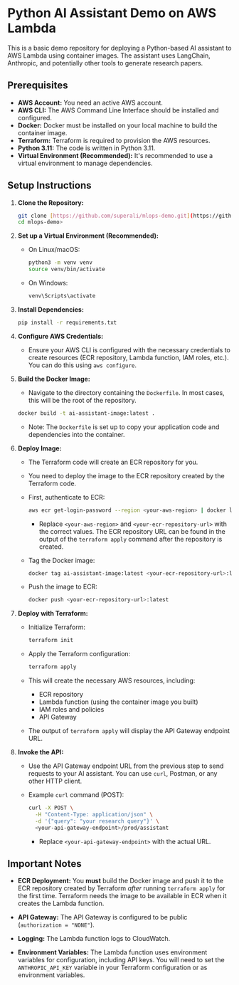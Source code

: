 # Python AI Assistant Demo on AWS Lambda

This is a basic demo repository for deploying a Python-based AI assistant to AWS Lambda using container images. The assistant uses LangChain, Anthropic, and potentially other tools to generate research papers.

## Prerequisites

* **AWS Account:** You need an active AWS account.
* **AWS CLI:** The AWS Command Line Interface should be installed and configured.
* **Docker:** Docker must be installed on your local machine to build the container image.
* **Terraform:** Terraform is required to provision the AWS resources.
* **Python 3.11:** The code is written in Python 3.11.
* **Virtual Environment (Recommended):** It's recommended to use a virtual environment to manage dependencies.

## Setup Instructions

1.  **Clone the Repository:**

    ```bash
    git clone [https://github.com/superali/mlops-demo.git](https://github.com/superali/mlops-demo.git)
    cd mlops-demo>
    ```

2.  **Set up a Virtual Environment (Recommended):**

    * On Linux/macOS:

        ```bash
        python3 -m venv venv
        source venv/bin/activate
        ```

    * On Windows:

        ```bash
        venv\Scripts\activate
        ```

3.  **Install Dependencies:**

    ```bash
    pip install -r requirements.txt
    ```

4.  **Configure AWS Credentials:**

    * Ensure your AWS CLI is configured with the necessary credentials to create resources (ECR repository, Lambda function, IAM roles, etc.). You can do this using `aws configure`.

5.  **Build the Docker Image:**

    * Navigate to the directory containing the `Dockerfile`. In most cases, this will be the root of the repository.

    ```bash
    docker build -t ai-assistant-image:latest .
    ```

    * Note: The `Dockerfile` is set up to copy your application code and dependencies into the container.

6.  **Deploy Image:**

    * The Terraform code will create an ECR repository for you.
    * You need to deploy the image to the ECR repository created by the Terraform code.
    * First, authenticate to ECR:

        ```bash
        aws ecr get-login-password --region <your-aws-region> | docker login --username AWS --password-stdin <your-ecr-repository-url>
        ```

        * Replace `<your-aws-region>` and `<your-ecr-repository-url>` with the correct values. The ECR repository URL can be found in the output of the `terraform apply` command after the repository is created.

    * Tag the Docker image:

        ```bash
        docker tag ai-assistant-image:latest <your-ecr-repository-url>:latest
        ```

    * Push the image to ECR:

        ```bash
        docker push <your-ecr-repository-url>:latest
        ```

7.  **Deploy with Terraform:**

    * Initialize Terraform:

        ```bash
        terraform init
        ```

    * Apply the Terraform configuration:

        ```bash
        terraform apply
        ```

    * This will create the necessary AWS resources, including:

        * ECR repository
        * Lambda function (using the container image you built)
        * IAM roles and policies
        * API Gateway

    * The output of `terraform apply` will display the API Gateway endpoint URL.

8.  **Invoke the API:**

    * Use the API Gateway endpoint URL from the previous step to send requests to your AI assistant. You can use `curl`, Postman, or any other HTTP client.

    * Example `curl` command (POST):

        ```bash
        curl -X POST \
          -H "Content-Type: application/json" \
          -d '{"query": "your research query"}' \
          <your-api-gateway-endpoint>/prod/assistant
        ```

        * Replace `<your-api-gateway-endpoint>` with the actual URL.

## Important Notes

* **ECR Deployment:** You **must** build the Docker image and push it to the ECR repository created by Terraform *after* running `terraform apply` for the first time. Terraform needs the image to be available in ECR when it creates the Lambda function.

* **API Gateway:** The API Gateway is configured to be public (`authorization = "NONE"`).
* **Logging:** The Lambda function logs to CloudWatch.
* **Environment Variables:** The Lambda function uses environment variables for configuration, including API keys. You will need to set the  `ANTHROPIC_API_KEY` variable in your Terraform configuration or as environment variables.
